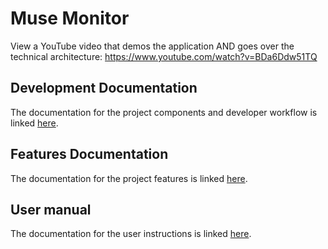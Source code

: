 Muse Monitor
======================

View a YouTube video that demos the application AND goes over the technical architecture: https://www.youtube.com/watch?v=BDa6Ddw51TQ

## Development Documentation
The documentation for the project components and developer workflow is linked [here](doc/dev-doc.md).

## Features Documentation
The documentation for the project features is linked [here](doc/software-requirement-specification.md).

## User manual
The documentation for the user instructions is linked [here](doc/user-manual.md).
